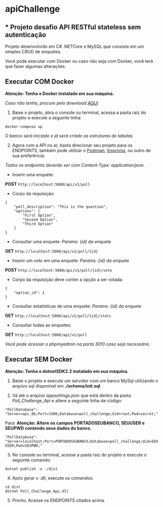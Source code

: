 # apiChallenge

## * Projeto desafio API RESTful stateless sem autenticação

Projeto desenvolvido em C# .NETCore e MySQL que consiste em um simples CRUD de enquetes.

Você pode executar com Docker ou caso não seja com Docker, você terá que fazer algumas alterações.

## Executar COM Docker

**Atenção: Tenha o Docker instalado em sua máquina.**

*Caso não tenha, procure pelo download [AQUI](https://www.docker.com/products/docker-desktop)*

1. Baixe o projeto, abra o console ou terminal, acessa a pasta raiz do projeto e execute a seguinte linha:

```docker-compose up```

*O banco será iniciado e já será criado as estruturas de tabelas*

2. Agora com a API no ar, basta direcionar seu projeto para os ENDPOINTS, também pode utilizar o [Postman](https://www.getpostman.com/downloads/), [Insomnia](https://insomnia.rest/download/), ou outro de sua preferência:

*Todos os endpoints deverão	ser	com	Content-Type: application/json.*

- Inserir uma enquete:

**POST** ```http://localhost:5000/api/v1/poll```

- Corpo da requisição:
```
{
    "poll_description": "This is the question",
    "options": [
        "First Option",
        "Second Option",
        "Third Option"
    ]
}
```

- Consultar uma enquete: *Params: {id} da enquete*

**GET** ```http://localhost:5000/api/v1/poll/{id}```

- Inserir um voto em uma enquete: *Params: {id} da enquete*

**POST** ```http://localhost:5000/api/v1/poll/{id}/vote```

- Corpo da requisição deve conter a opção a ser votada:
```
{
    "option_id": 1
}
```

- Consultar estatísticas de uma enquete: *Params: {id} da enquete*

**GET** ```http://localhost:5000/api/v1/poll/{id}/stats```

- Consultar todas as enquetes:

**GET** ```http://localhost:5000/api/v1/poll```

*Você pode acessar o phpmyadmin na porta 3010 caso seja necessário.*

## Executar SEM Docker

**Atenção: Tenha o dotnetSDK2.2 instalado em sua máquina.**

1. Baixe o projeto e execute um servidor com um banco MySql utilizando o arquivo sql disponível em **./schema/init.sql**

2. Vá até o arquivo *appsettings.json* que está dentro da pasta *Poll_Challenge_Api* e altere a seguinte linha de código:

```"PollDatabase": "Server=api_db;Port=3306;Database=poll_challenge;Uid=root;Pwd=secret;"```

Para: **Atenção: Altere os campos PORTADOSEUBANCO, SEUUSER e SEUPWD contendo seus dados do banco.**

```"PollDatabase": "Server=localhost;Port=PORTADOSEUBANCO;Database=poll_challenge;Uid=SEUUSER;Pwd=SEUPWD;"```

3. No console ou terminal, acesse a pasta raiz do projeto e execute o seguinte comando:

```dotnet publish -o ./dist```

4. Após gerar o .dll, execute os comandos:

```
cd dist
dotnet Poll_Challenge_Api.dll
```

5. Pronto. Acesse os ENDPOINTS citados acima.